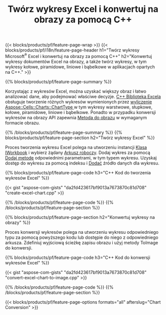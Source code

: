 ﻿---
title: Twórz wykresy Excel i konwertuj na obrazy za pomocą C++
url: /pl/cpp/chart/
description: C++ kod źródłowy do rysowania i konwertowania wykresu lub diagramu w programie Microsoft Excel przy użyciu C++Biblioteki
---
{{< blocks/products/pf/feature-page-wrap >}}
{{< blocks/products/pf/i18n/feature-page-header h1="Twórz wykresy Microsoft<sup>&reg;</sup> Excel i konwertuj na obrazy za pomocą C++" h2="Konwertuj wykresy dokumentów Excel na obrazy, a także twórz wykresy, w tym wykresy kołowe, piramidowe, liniowe i bąbelkowe w aplikacjach opartych na C++." >}}

{{% blocks/products/pf/feature-page-summary %}}

Korzystając z wykresów Excel, można uzyskać większy obraz i łatwo analizować dane, aby podejmować właściwe decyzje. [C++ Biblioteka Excela](/cells/cpp/) obsługuje tworzenie różnych wykresów wymienionych przez [wyliczenie Aspose::Cells::Charts::ChartType
](https://apireference.aspose.com/cells/cpp/namespace/aspose.cells.charts#a2f17e69bcefc754569019185d0621b70) w tym wykresy warstwowe, słupkowe, kołowe, piramidowe, liniowe i bąbelkowe. Ponadto w przypadku konwersji wykresów na obrazy API zapewnia [Metoda do obrazu](https://apireference.aspose.com/cells/cpp/class/aspose.cells.charts.i_sparkline#a28d76dd585c48366e1657f2982722ddb) w wymaganym formacie obrazu.

{{% /blocks/products/pf/feature-page-summary %}}
{{% blocks/products/pf/feature-page-section h2="Twórz wykresy Excel" %}}

Proces tworzenia wykresu Excel polega na utworzeniu instancji [Klasa IWorkbook](https://apireference.aspose.com/cells/cpp/class/aspose.cells.i_workbook) i wybierz żądany [Arkusz roboczy](https://apireference.aspose.com/cells/cpp/class/aspose.cells.i_worksheet_collection#a5574d624796043233420d0e0459ccc43). Dodaj wykres za pomocą [Dodaj metodę](https://apireference.aspose.com/cells/cpp/class/aspose.cells.charts.i_chart_collection#ab7e8cce835c251a4682605299a6aa068) odpowiednimi parametrami, w tym typem wykresu. Uzyskaj dostęp do wykresu za pomocą indeksu i [Dodać](https://apireference.aspose.com/cells/cpp/class/aspose.cells.charts.i_series_collection#a8f4dc4d883f32f65b1fb673e2aa7862f) źródło danych dla wykresu.

{{% blocks/products/pf/feature-page-code h3="C++ Kod do tworzenia wykresów Excel" %}}

{{< gist "aspose-com-gists" "da2fd423617bf9013a7673870c81d708" "create-excel-chart.cpp" >}}

{{% /blocks/products/pf/feature-page-code %}}
{{% /blocks/products/pf/feature-page-section %}}

{{% blocks/products/pf/feature-page-section h2="Konwertuj wykresy na obrazy" %}}


Proces konwersji wykresów polega na utworzeniu wykresu odpowiedniego typu za pomocą powyższego kodu lub dostępie do niego z odpowiedniego arkusza. Zdefiniuj wyjściową ścieżkę zapisu obrazu i użyj metody ToImage do konwersji.

 
{{% blocks/products/pf/feature-page-code h3="C++ Kod do konwersji wykresów Excel" %}}

{{< gist "aspose-com-gists" "da2fd423617bf9013a7673870c81d708" "convert-excel-chart-to-image.cpp" >}}

{{% /blocks/products/pf/feature-page-code %}}
{{% /blocks/products/pf/feature-page-section %}}

{{< blocks/products/pf/feature-page-options formats="all" afterslug="Chart Conversion" >}}
